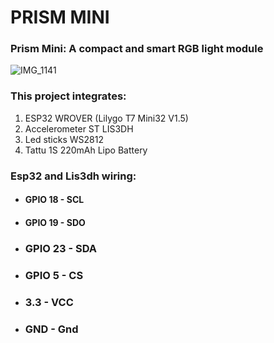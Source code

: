 # PRISM MINI
### Prism Mini: A compact and smart RGB light module

![IMG_1141](https://github.com/cassio-hsp/PrismMini/assets/38111232/7a4281e0-2bde-4bc0-8f71-62249ffe9de4)

### This project integrates:
1. ESP32 WROVER (Lilygo T7 Mini32 V1.5)
2. Accelerometer ST LIS3DH
3. Led sticks WS2812
4. Tattu 1S 220mAh Lipo Battery

### Esp32 and Lis3dh wiring:
- #### GPIO 18 - SCL
- #### GPIO 19 - SDO
- ### GPIO 23 - SDA
- ### GPIO 5 - CS
- ### 3.3 - VCC
- ### GND - Gnd







